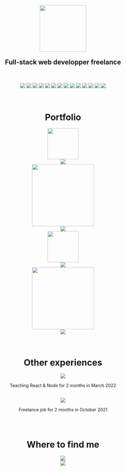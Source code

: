 <h2 align="center">
  <img src="https://www.damienmauger.fr/logoDwM.f3d46bda.png" align="center" height="150px">
  <p>Full-stack web developper freelance</p>
</h2>

<br/>
<br/>

<div align="center">
  <img src="https://img.shields.io/badge/Html-e34f26?style=for-the-badge&logo=html5&logoColor=white">
  <img src="https://img.shields.io/badge/Css-1572b6?style=for-the-badge&logo=css3&logoColor=white">
  <img src="https://img.shields.io/badge/sass-CC6699?style=for-the-badge&logo=sass&logoColor=white">
  <img src="https://img.shields.io/badge/javascript-yellow?style=for-the-badge&logo=javascript&logoColor=white">
  <img src="https://img.shields.io/badge/React-45b8d8?style=for-the-badge&logo=react&logoColor=white">
  <img src="https://img.shields.io/badge/redux-764ABC?style=for-the-badge&logo=redux&logoColor=white">
  <img src="https://img.shields.io/badge/storybook-FF4785?style=for-the-badge&logo=storybook&logoColor=white">
  <img src="https://img.shields.io/badge/axios-5A29E4?style=for-the-badge&logo=axios&logoColor=white">
  <img src="https://img.shields.io/badge/vite-646cff?style=for-the-badge&logo=vite&logoColor=white">
  <img src="https://img.shields.io/badge/Node-339933?style=for-the-badge&logo=node.js&logoColor=white">
  <img src="https://img.shields.io/badge/mysql-4479a1?style=for-the-badge&logo=mysql&logoColor=white">
  <img src="https://img.shields.io/badge/phpmyadmin-6C78AF?style=for-the-badge&logo=phpmyadmin&logoColor=white">
  <img src="https://img.shields.io/badge/git-F05032?style=for-the-badge&logo=git&logoColor=white">
  <img src="https://img.shields.io/badge/github-181717?style=for-the-badge&logo=github&logoColor=white">
</div>

<br/>
<br/>

<h1 align="center">Portfolio</h1>

<div align="center">
  <a href="https://www.partirauvert.fr">
    <img src="https://www.partirauvert.fr/LogoPARTIRauVERT.80a53419.jpg" width="100px">
  </a>

  <br/>

  <img src="https://img.shields.io/badge/commits-372-blue">

  <br/>

  <a href="https://www.damienmauger.fr/">
    <img src="https://www.damienmauger.fr/logoDwM.f3d46bda.png" width="200px">
  </a>

  <br/>
  
  <img src="https://img.shields.io/badge/commits-123-blue">

  <br/>

  <a href="https://www.afmf.fr/">
    <img src="https://www.afmf.fr/logoAFMF.f12ce1de.png" width="100px">
  </a>

  <br/>

  <img src="https://img.shields.io/badge/commits-103-blue">

  <br/>

  <a href="https://www.lz-sophrologue.fr/">
    <img src="https://www.lz-sophrologue.fr/LZ_LOGO_B_Black.a676b54a.png" width="200px">
  </a>

  <br/>

  <img src="https://img.shields.io/badge/commits-55-blue">
</div>

<br/>
<br/>

<h1 align="center">Other experiences</h1>

<div align="center">
  <img src="https://res.cloudinary.com/wildcodeschool/image/upload/c_fill,h_50/v1/static/irjoy97aq0eol8bf6959">

  <br/>

  <p>Teaching React & Node for 2 months in March 2022</p>

  <br />

  <img src="https://soundcast.fm/assets/images/logo_soundcast_blue.png">

  <br/>

  <p>Freelance job for 2 months in October 2021</p>
</div>

<br/>
<br/>

<h1 align="center">Where to find me</h1>

<div align="center">
  <a href="https://www.linkedin.com/in/damien-mauger-14b283a6/">
    <img src="https://img.shields.io/badge/linkedin-0A66C2?style=for-the-badge&logo=linkedin&logoColor=white">
  </a>
  <br/>
  <a href="https://www.malt.fr/profile/damienmauger?overview=true">
    <img src="https://img.shields.io/badge/malt-FC5656?style=for-the-badge">
  </a>
</div>